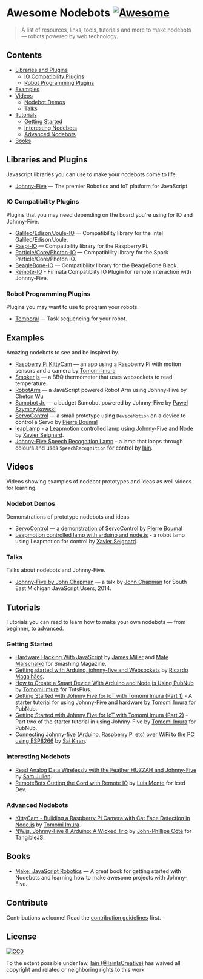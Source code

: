 # Awesome Nodebots [![Awesome](https://cdn.rawgit.com/sindresorhus/awesome/d7305f38d29fed78fa85652e3a63e154dd8e8829/media/badge.svg)](https://github.com/sindresorhus/awesome)

> A list of resources, links, tools, tutorials and more to make nodebots — robots powered by web technology.

## Contents

- [Libraries and Plugins](#libraries-and-plugins)
  - [IO Compatibility Plugins](#io-compatibility-plugins)
  - [Robot Programming Plugins](#robot-programming-plugins)
- [Examples](#examples)
- [Videos](#videos)
  - [Nodebot Demos](#nodebot-demos)
  - [Talks](#talks)
- [Tutorials](#tutorials)
  - [Getting Started](#getting-started)
  - [Interesting Nodebots](#interesting-nodebots)
  - [Advanced Nodebots](#advanced-nodebots)
- [Books](#books)


## Libraries and Plugins

Javascript libraries you can use to make your nodebots come to life.

- [Johnny-Five](http://johnny-five.io) — The premier Robotics and IoT platform for JavaScript.

### IO Compatibility Plugins

Plugins that you may need depending on the board you're using for IO and Johnny-Five.

- [Galileo/Edison/Joule-IO](https://github.com/rwaldron/galileo-io) — Compatibility library for the Intel Galileo/Edison/Joule.
- [Raspi-IO](https://github.com/nebrius/raspi-io) — Compatibility library for the Raspberry Pi.
- [Particle/Core/Photon-IO](https://github.com/rwaldron/particle-io) — Compatibility library for the Spark Particle/Core/Photon IO.
- [BeagleBone-IO](https://github.com/julianduque/beaglebone-io) — Compatibility library for the BeagleBone Black.
- [Remote-IO](https://github.com/monteslu/remote-io) - Firmata Compatiblity IO Plugin for remote interaction with Johnny-Five.

### Robot Programming Plugins

Plugins you may want to use to program your robots.

- [Temporal](https://github.com/rwaldron/temporal) — Task sequencing for your robot.

## Examples

Amazing nodebots to see and be inspired by.

- [Raspberry Pi KittyCam](https://github.com/girliemac/RPi-KittyCam) — an app using a Raspberry Pi with motion sensors and a camera by [Tomomi Imura](http://twitter.com/girlie_mac)
- [Smoker.js](https://github.com/neilff/smoker-js) — a BBQ thermometer that uses websockets to read temperature.
- [RobotArm](https://github.com/cheton/robotarm) — a JavaScript powered Robot Arm using Johnny-Five by [Cheton Wu](https://twitter.com/cheton)
- [Sumobot Jr.](https://github.com/makenai/sumobot-jr) — a budget Sumobot powered by Johnny-Five by [Pawel Szymczykowski](https://twitter.com/makenai)
- [ServoControl](https://github.com/pixelslip/ServoControl) — a small prototype using `DeviceMotion` on a device to control a Servo by [Pierre Boumal](https://twitter.com/pixelslip)
- [leapLamp](https://github.com/xseignard/leapLamp) - a Leapmotion controlled lamp using Johnny-Five and Node by [Xavier Seignard](https://twitter.com/xavier_seignard).
- [Johnny-Five Speech Recognition Lamp](https://github.com/IainIsCreative/johnny-five-speech-recognition-lamp) - a lamp that loops through colours and uses `SpeechRecognition` for control by [Iain](https://twitter.com/IainIsCreative).

## Videos

Videos showing examples of nodebot prototypes and ideas as well videos for learning.

### Nodebot Demos

Demonstrations of prototype nodebots and ideas.

- [ServoControl](https://www.youtube.com/watch?v=oxHW6sVNzpk) — a demonstration of ServoControl by [Pierre Boumal](https://twitter.com/pixelslip)
- [Leapmotion controlled lamp with arduino and node.js](https://vimeo.com/68530396) - a robot lamp using Leapmotion for control by [Xavier Seignard](https://twitter.com/xavier_seignard).

### Talks

Talks about nodebots and Johnny-Five.

- [Johnny-Five by John Chapman](https://www.youtube.com/watch?v=R3kZwBWGLqg) — a talk by [John Chapman](https://twitter.com/JohnChapman) for South East Michigan JavaScript Users, 2014.

## Tutorials

Tutorials you can read to learn how to make your own nodebots — from beginner, to advanced.

### Getting Started

- [Hardware Hacking With JavaScript](https://www.smashingmagazine.com/2016/02/hardware-hacking-with-javascript-internet-of-things/) by [James Miller](https://twitter.com/jimhunty) and [Mate Marschalko](https://twitter.com/MateMarschalko) for Smashing Magazine.
- [Getting started with Arduino, johnny-five and Websockets](http://blog.ricardofilipe.com/post/getting-started-arduino-johhny-five) by [Ricardo Magalhães](https://twitter.com/magalhini).
- [How to Create a Smart Device With Arduino and Node.js Using PubNub](https://code.tutsplus.com/tutorials/how-to-create-a-smart-device-with-arduino-and-nodejs-using-pubnub--cms-25508) by [Tomomi Imura](http://twitter.com/girlie_mac) for TutsPlus.
- [Getting Started with Johnny Five for IoT with Tomomi Imura (Part 1)](https://www.youtube.com/watch?v=sC72DCxQrcU) - A starter tutorial for using Johnny-Five and hardware by [Tomomi Imura](http://twitter.com/girlie_mac) for PubNub.
- [Getting Started with Johnny Five for IoT with Tomomi Imura (Part 2)](https://www.youtube.com/watch?v=S1jVmBnzwH8) - Part two of the starter tutorial in using Johnny-Five by [Tomomi Imura](http://twitter.com/girlie_mac) for PubNub.
- [Connecting Johnny-five (Arduino, Raspberry Pi etc) over WiFi to the PC using ESP8266](https://medium.com/@imkiran/connecting-johnny-five-arduino-raspberry-pi-etc-over-wifi-to-the-pc-using-esp8266-a10348fdb300) by [Sai Kiran](https://twitter.com/_imkiran).

### Interesting Nodebots

- [Read Analog Data Wirelessly with the Feather HUZZAH and Johnny-Five](http://www.samjulien.com/johnny-feather/) by [Sam Julien](https://twitter.com/samjulien).
- [RemoteBots Cutting the Cord with Remote IO](https://www.iceddev.com/blog/remotebots-cutting-the-cord-with-remote-io/) by [Luis Monte](https://twitter.com/monteslu) for Iced Dev.

### Advanced Nodebots

- [KittyCam - Building a Raspberry Pi Camera with Cat Face Detection in Node.js](http://www.girliemac.com/blog/2015/12/25/kittycam-raspberrypi-camera-cat-face-recog-nodejs/) by [Tomomi Imura](http://twitter.com/girlie_mac).
- [NW.js, Johnny-Five & Arduino: A Wicked Trio](http://tangiblejs.com/posts/nw-js-johnny-five-arduino-wicked-trio) by [John-Phillipe Côté](https://twitter.com/jpcote) for TangibleJS.

## Books

- [Make: JavaScript Robotics](https://www.makershed.com/products/make-javascript-robotics) — A great book for getting started with Nodebots and learning how to make awesome projects with Johnny-Five.


## Contribute

Contributions welcome! Read the [contribution guidelines](contributing.md) first.


## License

[![CC0](http://mirrors.creativecommons.org/presskit/buttons/88x31/svg/cc-zero.svg)](http://creativecommons.org/publicdomain/zero/1.0)

To the extent possible under law, [Iain (@IainIsCreative)](http://twitter.com/IainIsCreative) has waived all copyright and
related or neighboring rights to this work.
